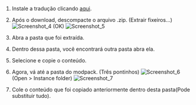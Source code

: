 1. Instale a tradução clicando [aqui](https://github.com/Ezequiel9898/FTB-Arcanum-Institute_pt_br/archive/refs/heads/main.zip).

2. Após o download, descompacte o arquivo .zip.
  (Extrair fixeiros...)
![Screenshot_4](https://github.com/Ezequiel9898/FTB-Arcanum-Institute_pt_br/assets/106291086/ded1a065-bb14-4bbf-8ff8-f1ac3b8b9315)
  (OK)
 ![Screenshot_5](https://github.com/Ezequiel9898/FTB-Arcanum-Institute_pt_br/assets/106291086/9c463fb7-7f4f-46a6-9ae5-7c83bf497abe)

3. Abra a pasta que foi extraída.

4. Dentro dessa pasta, você encontrará outra pasta abra ela.

5. Selecione e copie o conteúdo.

6. Agora, vá até a pasta do modpack.
  (Três pontinhos)
![Screenshot_6](https://github.com/Ezequiel9898/FTB-Arcanum-Institute_pt_br/assets/106291086/e2ab1a3b-d325-4aa7-9baf-0068089c11f0)
   (Open > Instance folder)
![Screenshot_7](https://github.com/Ezequiel9898/FTB-Arcanum-Institute_pt_br/assets/106291086/45611604-3428-4866-bf89-4cf2d58a23fd)

8. Cole o conteúdo que foi copiado anteriormente dentro desta pasta(Pode substituir tudo).
